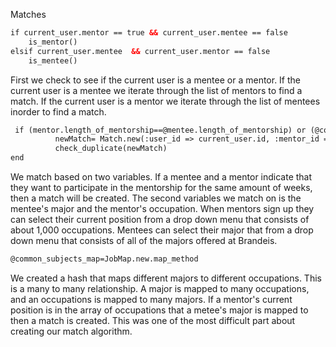 Matches
``` xml 
if current_user.mentor == true && current_user.mentee == false
    is_mentor()
elsif current_user.mentee  && current_user.mentor == false
    is_mentee()
```
First we check to see if the current user is a mentee or a mentor. If the current user is a mentee we iterate through the list of mentors to find a match. If the current user is a mentor we iterate through the list of mentees inorder to find a match. 

``` xml 
 if (mentor.length_of_mentorship==@mentee.length_of_mentorship) or (@common_subjects_map[@mentee.major].include? mentor.current_position)
          newMatch= Match.new(:user_id => current_user.id, :mentor_id => mentor.id, :mentee_id => @mentee.id, :accepted => false)
          check_duplicate(newMatch)
end
```
We match based on two variables. If a mentee and a mentor indicate that they want to participate in the mentorship for the same amount of weeks, then a match will be created. The second variables we match on is the mentee's major and the mentor's occupation. When mentors sign up they can select their current position from a drop down menu that consists of about 1,000 occupations. Mentees can select their major that from a drop down menu that consists of all of the majors offered at Brandeis. 

``` xml 
@common_subjects_map=JobMap.new.map_method
```
We created a hash that maps different majors to different occupations. This is a many to many relationship. A major is mapped to many occupations, and an occupations is mapped to many majors. If a mentor's current position is in the array of occupations that a metee's major is mapped to then a match is created. This was one of the most difficult part about creating our match algorithm. 
